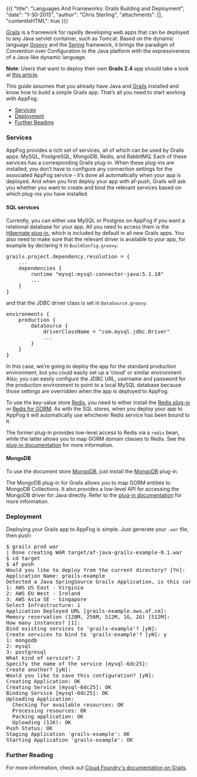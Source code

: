 {{{
  "title": "Languages And Frameworks: Grails Building and Deployment",
  "date": "1-30-2015",
  "author": "Chris Sterling",
  "attachments": [],
  "contentIsHTML": true
}}}

<p><a href="http://grails.org/">Grails</a> is a framework for rapidly developing web apps that can be deployed to any Java servlet container, such as Tomcat. Based on the dynamic language <a href="http://groovy.codehaus.org/">Groovy</a> and the <a href="http://www.springframework.org/">Spring</a> framework, it brings the paradigm of Convention over Configuration to the Java platform with the expressiveness of a Java-like dynamic language.</p>
<p><strong>Note</strong>: Users that want to deploy their own <strong>Grails 2.4</strong> app should take a look at <a href="/hc/en-us/articles/203640118" target="_blank">this article</a>.</p>
<p>This guide assumes that you already have Java and <a href="http://grails.org/Installation">Grails</a> installed and know how to build a simple Grails app. That’s all you need to start working with AppFog.</p>
<ul>
<li><a href="#grails-services">Services</a></li>
<li><a href="#deployment">Deployment</a></li>
<li><a href="#further-reading">Further Reading</a></li>
</ul>
<h3 id="grails-services">Services</h3>
<p>AppFog provides a rich set of services, all of which can be used by Grails apps: MySQL, PostgreSQL, MongoDB, Redis, and RabbitMQ. Each of these services has a corresponding Grails plug-in. When these plug-ins are installed, you don’t have to configure any connection settings for the associated AppFog service - it’s done all automatically when your app is deployed. And when you first deploy your app with af-push, Grails will ask you whether you want to create and bind the relevant services based on which plug-ins you have installed.</p>
<h4>SQL services</h4>
<p>Currently, you can either use MySQL or Postgres on AppFog if you want a relational database for your app. All you need to access them is the <a href="http://grails.org/plugin/hibernate">Hibernate plug-in</a>, which is included by default in all new Grails apps. You also need to make sure that the relevant driver is available to your app, for example by declaring it in <code>BuildConfig.groovy</code>:</p>
<pre>grails.project.dependency.resolution = {
    ...
    dependencies {
        runtime "mysql:mysql-connector-java:5.1.18"
        ...
    }
}
</pre>
<p>and that the JDBC driver class is set in <code>DataSource.groovy</code>:</p>
<pre>environments {
    production {
        dataSource {
            driverClassName = "com.mysql.jdbc.Driver"
            ...
        }
    }
}
</pre>
<p>In this case, we’re going to deploy the app for the standard production environment, but you could easily set up a ‘cloud’ or similar environment. Also, you can easily configure the JDBC URL, username and password for the production environment to point to a local MySQL database because those settings are overridden when the app is deployed to AppFog.</p>
<p>To use the key-value store <a href="http://redis.io/">Redis</a>, you need to either install the <a href="http://grails.org/plugin/redis">Redis plug-in</a> or <a href="http://grails.org/plugin/redis-gorm">Redis for GORM</a>. As with the SQL stores, when you deploy your app to AppFog it will automatically use whichever Redis service has been bound to it.</p>
<p>The former plug-in provides low-level access to Redis via a <code>redis</code> bean, while the latter allows you to map GORM domain classes to Redis. See the <a href="http://grails.github.com/inconsequential/redis/manual/index.html">plug-in documentation</a> for more information.</p>
<h4>MongoDB</h4>
<p>To use the document store <a href="http://www.mongodb.org/">MongoDB</a>, just install the <a href="http://grails.org/plugin/mongodb">MongoDB</a> plug-in.</p>
<p>The MongoDB plug-in for Grails allows you to map GORM entities to MongoDB Collections. It also provides a low-level API for accessing the MongoDB driver for Java directly. Refer to the <a href="http://grails.github.com/inconsequential/mongo/manual/index.html">plug-in documentation</a> for more information.</p>
<h3 id="deployment">Deployment</h3>
<p>Deploying your Grails app to AppFog is simple. Just generate your <code>.war</code> file, then push:</p>
<pre>$ grails prod war
| Done creating WAR target/af-java-grails-example-0.1.war
$ cd target
$ af push
Would you like to deploy from the current directory? [Yn]:
Application Name: grails-example
Detected a Java SpringSource Grails Application, is this correct? [Yn]:
1: AWS US East - Virginia
2: AWS EU West - Ireland
3: AWS Asia SE - Singapore
Select Infrastructure: 1
Application Deployed URL [grails-example.aws.af.cm]:
Memory reservation (128M, 256M, 512M, 1G, 2G) [512M]:
How many instances? [1]:
Bind existing services to 'grails-example'? [yN]:
Create services to bind to 'grails-example'? [yN]: y
1: mongodb
2: mysql
3: postgresql
What kind of service?: 2
Specify the name of the service [mysql-6dc25]:
Create another? [yN]:
Would you like to save this configuration? [yN]:
Creating Application: OK
Creating Service [mysql-6dc25]: OK
Binding Service [mysql-6dc25]: OK
Uploading Application:
  Checking for available resources: OK
  Processing resources: OK
  Packing application: OK
  Uploading (11K): OK
Push Status: OK
Staging Application 'grails-example': OK
Starting Application 'grails-example': OK
</pre>
<h3 id="further-reading">Further Reading</h3>
<p>For more information, check out <a href="http://docs.cloudfoundry.org/buildpacks/java/gsg-grails.html" target="_blank">Cloud Foundry's documentation on Grails</a>.</p>
